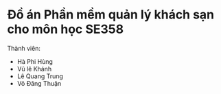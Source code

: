 # Đồ án Phần mềm quản lý khách sạn cho môn học SE358

Thành viên:
* Hà Phi Hùng
* Vũ lê Khánh
* Lê Quang Trung
* Võ Đăng Thuận
